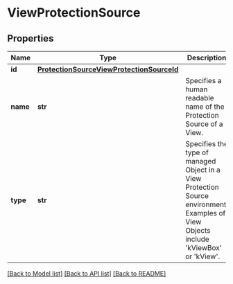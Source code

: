 # ViewProtectionSource

## Properties
Name | Type | Description | Notes
------------ | ------------- | ------------- | -------------
**id** | [**ProtectionSourceViewProtectionSourceId**](ProtectionSourceViewProtectionSourceId.md) |  | [optional] 
**name** | **str** | Specifies a human readable name of the Protection Source of a View. | [optional] 
**type** | **str** | Specifies the type of managed Object in a View Protection Source environment. Examples of View Objects include &#39;kViewBox&#39; or &#39;kView&#39;. | [optional] 

[[Back to Model list]](../README.md#documentation-for-models) [[Back to API list]](../README.md#documentation-for-api-endpoints) [[Back to README]](../README.md)


